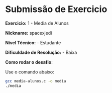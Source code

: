# Submissão de Exercicio

**Exercicio:** 1 - Media de Alunos

**Nickname:** spacexjedi

**Nível Técnico:** - Estudante

**Dificuldade de Resolução:** - Baixa

**Como rodar o desafio**: 

Use o comando abaixo: 
```bash
gcc media-alunos.c -o media
./media
```
